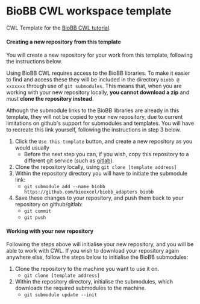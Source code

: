 # BioBB CWL workspace template

CWL Template for the [BioBB CWL tutorial](https://biobb-wf-cwl-tutorial.readthedocs.io/en/latest/).


#### Creating a new repository from this template

You will create a new repository for your work from this template, following the instructions below.

Using BioBB CWL requires access to the BioBB libraries. To make it easier to find and access these
they will be included in the directory `biobb @ xxxxxxx` through use of `git submodules`.
This means that, when you are working with your new repository locally, **you cannot download 
a zip** and must **clone the repository instead**. 

Although the submodule links to the BioBB libraries are already in this template, they will not be 
copied to your new repository, due to current limitations on github's support for submodules and
templates. You will have to recreate this link yourself, following the instructions in step 3 below.

1. Click the `Use this template` button, and create a new repository as you would usually
   * Before the next step you can, if you wish, copy this repository to a different git service (such as [gitlab](https://gitlab.com/)).  
2. Clone the repository locally, using `git clone [template address]`
3. Within the repository directory you will have to initiate the submodule link:
   * `git submodule add --name biobb https://github.com/bioexcel/biobb_adapters biobb` 
4. Save these changes to your repository, and push them back to your repository on github/gitlab:
   * `git commit`
   * `git push`


#### Working with your new repository

Following the steps above will initialise your new repository, and you will be able to work with CWL.
If you wish to download your repository again anywhere else, follow the steps below to initialise the
BioBB submodules:

1. Clone the repository to the machine you want to use it on.
   * `git clone [template address]`
2. Within the repository directory, initialise the submodules, which downloads the required submodules to the machine.
   * `git submodule update --init`

